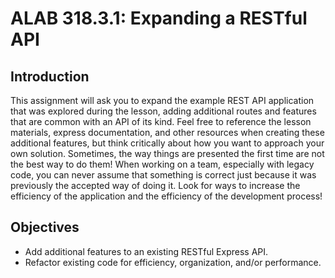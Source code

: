 # ALAB 318.3.1: Expanding a RESTful API

## Introduction
This assignment will ask you to expand the example REST API application that was explored during the lesson, adding additional routes and features that are common with an API of its kind.
Feel free to reference the lesson materials, express documentation, and other resources when creating these additional features, but think critically about how you want to approach your own solution. Sometimes, the way things are presented the first time are not the best way to do them!
When working on a team, especially with legacy code, you can never assume that something is correct just because it was previously the accepted way of doing it. Look for ways to increase the efficiency of the application and the efficiency of the development process!

## Objectives
- Add additional features to an existing RESTful Express API.
- Refactor existing code for efficiency, organization, and/or performance.